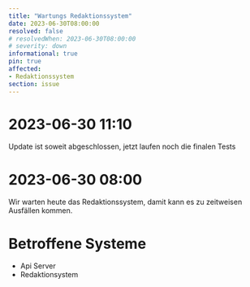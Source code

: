 ```yaml
---
title: "Wartungs Redaktionssystem"
date: 2023-06-30T08:00:00
resolved: false
# resolvedWhen: 2023-06-30T08:00:00
# severity: down
informational: true
pin: true 
affected:
- Redaktionssystem
section: issue
---
```


# 2023-06-30 11:10

Update ist soweit abgeschlossen, jetzt laufen noch die finalen Tests

# 2023-06-30 08:00

Wir warten heute das Redaktionssystem, damit kann es zu zeitweisen Ausfällen kommen.

# Betroffene Systeme

* Api Server
* Redaktionsystem

